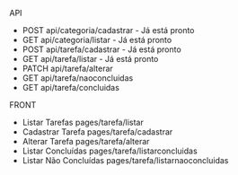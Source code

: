 API

- POST api/categoria/cadastrar - Já está pronto
- GET api/categoria/listar - Já está pronto
- POST api/tarefa/cadastrar - Já está pronto
- GET api/tarefa/listar - Já está pronto
- PATCH api/tarefa/alterar
- GET api/tarefa/naoconcluidas
- GET api/tarefa/concluidas

FRONT

- Listar Tarefas pages/tarefa/listar
- Cadastrar Tarefa pages/tarefa/cadastrar
- Alterar Tarefa pages/tarefa/alterar
- Listar Concluídas pages/tarefa/listarconcluidas
- Listar Não Concluídas pages/tarefa/listarnaoconcluidas
